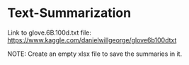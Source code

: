 # Text-Summarization

Link to glove.6B.100d.txt file: https://www.kaggle.com/danielwillgeorge/glove6b100dtxt

NOTE: Create an empty xlsx file to save the summaries in it.
